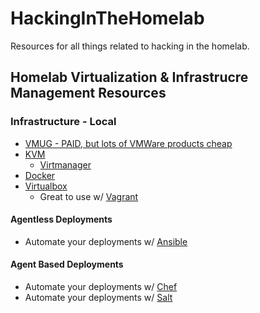 # HackingInTheHomelab
Resources for all things related to hacking in the homelab.

## Homelab Virtualization & Infrastrucre Management Resources
### Infrastructure - Local
* [VMUG - PAID, but lots of VMWare products cheap](https://www.vmug.com/home)
* [KVM](https://help.ubuntu.com/community/KVM/Installation)
    * [Virtmanager](https://virt-manager.org/)
* [Docker](https://docs.docker.com)
* [Virtualbox](https://www.virtualbox.org/)
    * Great to use w/ [Vagrant](https://www.vagrantup.com/)

#### Agentless Deployments
* Automate your deployments w/ [Ansible](https://docs.ansible.com/)

#### Agent Based Deployments
* Automate your deployments w/ [Chef](https://docs.chef.io/)
* Automate your deployments w/ [Salt](https://docs.saltproject.io/en/latest/)
